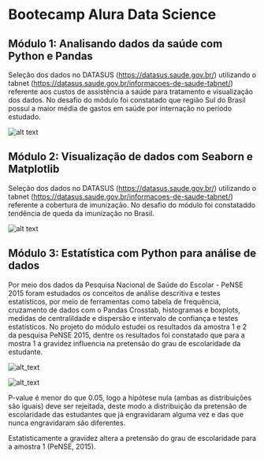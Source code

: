 # Bootecamp Alura Data Science

## Módulo 1: Analisando dados da saúde com Python e Pandas
Seleção dos dados no DATASUS (https://datasus.saude.gov.br/) utilizando o tabnet (https://datasus.saude.gov.br/informacoes-de-saude-tabnet/) referente aos custos de assistência a saúde para tratamento e visualização dos dados. No desafio do módulo foi constatado que região Sul do Brasil possui a maior média de gastos em saúde por internação no período estudado.

![alt text](https://github.com/MarcosRMG/Bootecamp-Alura-Data-Science/blob/main/img/custo_medio_internacao.png)

## Módulo 2: Visualização de dados com Seaborn e Matplotlib
Seleção dos dados no DATASUS (https://datasus.saude.gov.br/) utilizando o tabnet (https://datasus.saude.gov.br/informacoes-de-saude-tabnet/) referente a cobertura de imunização. No desafio do módulo foi constataddo tendência de queda da imunização no Brasil. 

![alt text](https://github.com/MarcosRMG/Bootecamp-Alura-Data-Science/blob/main/img/queda_vacinal.png)

## Módulo 3: Estatística com Python para análise de dados
Por meio dos dados da Pesquisa Nacional de Saúde do Escolar - PeNSE 2015 foram estudados os conceitos de análise descritiva e testes estatísticos, por meio de ferramentas como tabela de frequência, cruzamento de dados com o Pandas Crosstab, histogramas e boxplots, medidas de centralildade e dispersão e intervalo de confiança e testes estatísticos. No projeto do módulo estudei os resultados da amostra 1 e 2 da pesquisa PeNSE 2015, dentre os resultados foi constatado que para a mostra 1 a gravidez influencia na pretensão do grau de escolaridade da estudante. 

![alt_text](https://github.com/MarcosRMG/Bootecamp-Alura-Data-Science/blob/main/img/engravidaram.png)

![alt_text](https://github.com/MarcosRMG/Bootecamp-Alura-Data-Science/blob/main/img/nao_engravidaram.png)

P-value é menor do que 0.05, logo a hipótese nula (ambas as distribuições são iguais) deve ser rejeitada, deste modo a distribuição da pretensão de escolaridade das estudantes que já engravidaram alguma vez e das que nunca engravidaram são diferentes.

Estatisticamente a gravidez altera a pretensão do grau de escolaridade para a amostra 1 (PeNSE, 2015).
